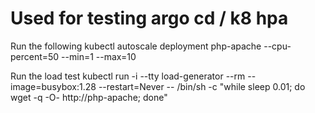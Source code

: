 # Used for testing argo cd / k8 hpa

Run the following
kubectl autoscale deployment php-apache --cpu-percent=50 --min=1 --max=10

Run the load test
kubectl run -i --tty load-generator --rm --image=busybox:1.28 --restart=Never -- /bin/sh -c "while sleep 0.01; do wget -q -O- http://php-apache; done"